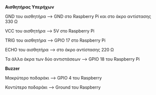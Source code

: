 **Αισθητήρας Υπερήχων**

GND του αισθητήρα –> GND στο Raspberry Pi και στο άκρο αντίστασης 330 Ω

VCC του αισθητήρα –> 5V στο Raspberry Pi

TRIG του αισθητήρα –> GPIO 17 στο Raspberry Pi

ECHO του αισθητήρα –> στο άκρο αντίστασης 220 Ω

Τα άλλα άκρα των δύο αντιστάσεων –> GPIO 18 του Raspberry Pi


**Buzzer**

Μακρύτερο ποδαράκι –> GPIO 4 του Raspberry

Κοντύτερο ποδαράκι –> Ground του Raspberry
